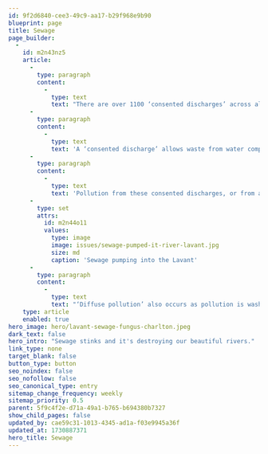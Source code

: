 ```yaml
---
id: 9f2d6840-cee3-49c9-aa17-b29f968e9b90
blueprint: page
title: Sewage
page_builder:
  -
    id: m2n43nz5
    article:
      -
        type: paragraph
        content:
          -
            type: text
            text: "There are over 1100 ‘consented discharges’ across all of the rivers in our patch.\_ "
      -
        type: paragraph
        content:
          -
            type: text
            text: 'A ‘consented discharge’ allows waste from water companies, agriculture, industries and homes to be put into the river. We all know about the stink from sewage overflows, but incredibly over 700 of these consented discharges are actually from homes with small private sewage treatment plants and septic tanks. If they are not well maintained our rivers are at risk.'
      -
        type: paragraph
        content:
          -
            type: text
            text: 'Pollution from these consented discharges, or from accidental spills, kills wildlife, instantly or over time. It also reduces our ability to enjoy our rivers - no one wants to paddle in pee!'
      -
        type: set
        attrs:
          id: m2n44o11
          values:
            type: image
            image: issues/sewage-pumped-it-river-lavant.jpg
            size: md
            caption: 'Sewage pumping into the Lavant'
      -
        type: paragraph
        content:
          -
            type: text
            text: "‘Diffuse pollution’ also occurs as pollution is washed into the river from large areas of land, such as farm fields close to rivers which may have had a pesticide applied to them.\_\_"
    type: article
    enabled: true
hero_image: hero/lavant-sewage-fungus-charlton.jpeg
dark_text: false
hero_intro: "Sewage stinks and it's destroying our beautiful rivers."
link_type: none
target_blank: false
button_type: button
seo_noindex: false
seo_nofollow: false
seo_canonical_type: entry
sitemap_change_frequency: weekly
sitemap_priority: 0.5
parent: 5f9c4f2e-d71a-49a1-b765-b694380b7327
show_child_pages: false
updated_by: cae59c31-1013-4345-ad1a-f03e9945a36f
updated_at: 1730887371
hero_title: Sewage
---
```

